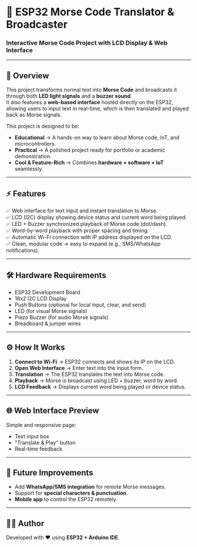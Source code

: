 # 🚀 ESP32 Morse Code Translator & Broadcaster  
### Interactive Morse Code Project with LCD Display & Web Interface  

---

## 📌 Overview  
This project transforms normal text into **Morse Code** and broadcasts it through both **LED light signals** and a **buzzer sound**.  
It also features a **web-based interface** hosted directly on the ESP32, allowing users to input text in real-time, which is then translated and played back as Morse signals.  

This project is designed to be:  
- **Educational** → A hands-on way to learn about Morse code, IoT, and microcontrollers.  
- **Practical** → A polished project ready for portfolio or academic demonstration.  
- **Cool & Feature-Rich** → Combines **hardware + software + IoT** seamlessly.  

---

## ⚡ Features  
✅ Web interface for text input and instant translation to Morse.  
✅ LCD (I2C) display showing device status and current word being played.  
✅ LED + Buzzer synchronized playback of Morse code (dot/dash).  
✅ Word-by-word playback with proper spacing and timing.  
✅ Automatic Wi-Fi connection with IP address displayed on the LCD.  
✅ Clean, modular code → easy to expand (e.g., SMS/WhatsApp notifications).  

---

## 🛠 Hardware Requirements  
- ESP32 Development Board  
- 16x2 I2C LCD Display  
- Push Buttons (optional for local input, clear, and send)  
- LED (for visual Morse signals)  
- Piezo Buzzer (for audio Morse signals)  
- Breadboard & jumper wires  


---

## ⚙️ How It Works  
1. **Connect to Wi-Fi** → ESP32 connects and shows its IP on the LCD.  
2. **Open Web Interface** → Enter text into the input form.  
3. **Translation** → The ESP32 translates the text into Morse code.  
4. **Playback** → Morse is broadcast using LED + buzzer, word by word.  
5. **LCD Feedback** → Displays current word being played or device status.  

---

## 🌐 Web Interface Preview  
Simple and responsive page:  
- Text input box  
- "Translate & Play" button  
- Real-time feedback  

---

## 🚀 Future Improvements  
- Add **WhatsApp/SMS integration** for remote Morse messages.  
- Support for **special characters & punctuation**.  
- **Mobile app** to control the ESP32 remotely.  


---

## 👨‍💻 Author  
Developed with ❤️ using **ESP32 + Arduino IDE**.  
